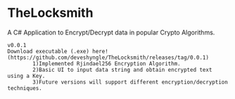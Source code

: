 # TheLocksmith

A C# Application to Encrypt/Decrypt data in popular Crypto Algorithms.

    v0.0.1
    Download executable (.exe) here!(https://github.com/deveshyngle/TheLocksmith/releases/tag/0.0.1)
            1)Implemented Rjindael256 Encryption Algorithm.
            2)Basic UI to input data string and obtain encrypted text using a Key.
            3)Future versions will support different encryption/decryption techniques.
    
